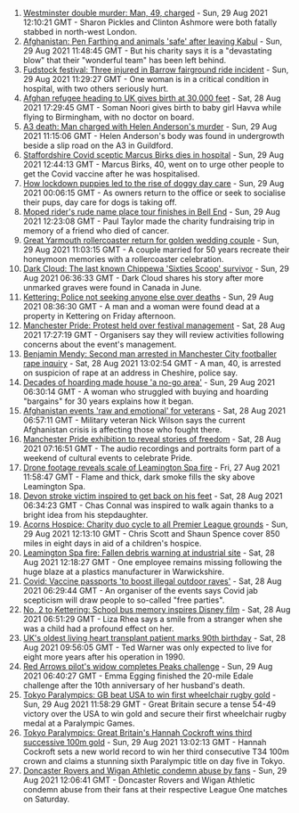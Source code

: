 1. [Westminster double murder: Man, 49, charged](https://www.bbc.co.uk/news/uk-england-london-58376889?at_medium=RSS&at_campaign=KARANGA) - Sun, 29 Aug 2021 12:10:21 GMT - Sharon Pickles and Clinton Ashmore were both fatally stabbed in north-west London.
2. [Afghanistan: Pen Farthing and animals 'safe' after leaving Kabul](https://www.bbc.co.uk/news/uk-england-essex-58370218?at_medium=RSS&at_campaign=KARANGA) - Sun, 29 Aug 2021 11:48:45 GMT - But his charity says it is a "devastating blow" that their "wonderful team" has been left behind.
3. [Fudstock festival: Three injured in Barrow fairground ride incident](https://www.bbc.co.uk/news/uk-england-cumbria-58375009?at_medium=RSS&at_campaign=KARANGA) - Sun, 29 Aug 2021 11:29:27 GMT - One woman is in a critical condition in hospital, with two others seriously hurt.
4. [Afghan refugee heading to UK gives birth at 30,000 feet](https://www.bbc.co.uk/news/uk-58371252?at_medium=RSS&at_campaign=KARANGA) - Sat, 28 Aug 2021 17:29:45 GMT - Soman Noori gives birth to baby girl Havva while flying to Birmingham, with no doctor on board.
5. [A3 death: Man charged with Helen Anderson's murder](https://www.bbc.co.uk/news/uk-england-surrey-58375146?at_medium=RSS&at_campaign=KARANGA) - Sun, 29 Aug 2021 11:15:06 GMT - Helen Anderson's body was found in undergrowth beside a slip road on the A3 in Guildford.
6. [Staffordshire Covid sceptic Marcus Birks dies in hospital](https://www.bbc.co.uk/news/uk-england-stoke-staffordshire-58376709?at_medium=RSS&at_campaign=KARANGA) - Sun, 29 Aug 2021 12:44:13 GMT - Marcus Birks, 40, went on to urge other people to get the Covid vaccine after he was hospitalised.
7. [How lockdown puppies led to the rise of doggy day care](https://www.bbc.co.uk/news/uk-england-nottinghamshire-58280724?at_medium=RSS&at_campaign=KARANGA) - Sun, 29 Aug 2021 00:06:15 GMT - As owners return to the office or seek to socialise their pups, day care for dogs is taking off.
8. [Moped rider's rude name place tour finishes in Bell End](https://www.bbc.co.uk/news/uk-england-oxfordshire-58375401?at_medium=RSS&at_campaign=KARANGA) - Sun, 29 Aug 2021 12:23:08 GMT - Paul Taylor made the charity fundraising trip in memory of a friend who died of cancer.
9. [Great Yarmouth rollercoaster return for golden wedding couple](https://www.bbc.co.uk/news/uk-england-norfolk-58356739?at_medium=RSS&at_campaign=KARANGA) - Sun, 29 Aug 2021 11:03:15 GMT - A couple married for 50 years recreate their honeymoon memories with a rollercoaster celebration.
10. [Dark Cloud: The last known Chippewa 'Sixties Scoop' survivor](https://www.bbc.co.uk/news/uk-england-bristol-58159037?at_medium=RSS&at_campaign=KARANGA) - Sun, 29 Aug 2021 06:36:33 GMT - Dark Cloud shares his story after more unmarked graves were found in Canada in June.
11. [Kettering: Police not seeking anyone else over deaths](https://www.bbc.co.uk/news/uk-england-northamptonshire-58374969?at_medium=RSS&at_campaign=KARANGA) - Sun, 29 Aug 2021 08:36:30 GMT - A man and a woman were found dead at a property in Kettering on Friday afternoon.
12. [Manchester Pride: Protest held over festival management](https://www.bbc.co.uk/news/uk-england-manchester-58369410?at_medium=RSS&at_campaign=KARANGA) - Sat, 28 Aug 2021 17:27:19 GMT - Organisers say they will review activities following concerns about the event's management.
13. [Benjamin Mendy: Second man arrested in Manchester City footballer rape inquiry](https://www.bbc.co.uk/news/uk-england-manchester-58369654?at_medium=RSS&at_campaign=KARANGA) - Sat, 28 Aug 2021 13:02:54 GMT - A man, 40, is arrested on suspicion of rape at an address in Cheshire, police say.
14. [Decades of hoarding made house 'a no-go area'](https://www.bbc.co.uk/news/uk-england-essex-58361528?at_medium=RSS&at_campaign=KARANGA) - Sun, 29 Aug 2021 06:30:14 GMT - A woman who struggled with buying and hoarding "bargains" for 30 years explains how it began.
15. [Afghanistan events 'raw and emotional' for veterans](https://www.bbc.co.uk/news/uk-england-northamptonshire-58362189?at_medium=RSS&at_campaign=KARANGA) - Sat, 28 Aug 2021 06:57:11 GMT - Military veteran Nick Wilson says the current Afghanistan crisis is affecting those who fought there.
16. [Manchester Pride exhibition to reveal stories of freedom](https://www.bbc.co.uk/news/uk-england-manchester-58358987?at_medium=RSS&at_campaign=KARANGA) - Sat, 28 Aug 2021 07:16:51 GMT - The audio recordings and portraits form part of a weekend of cultural events to celebrate Pride.
17. [Drone footage reveals scale of Leamington Spa fire](https://www.bbc.co.uk/news/uk-england-coventry-warwickshire-58358533?at_medium=RSS&at_campaign=KARANGA) - Fri, 27 Aug 2021 11:58:47 GMT - Flame and thick, dark smoke fills the sky above Leamington Spa.
18. [Devon stroke victim inspired to get back on his feet](https://www.bbc.co.uk/news/uk-england-devon-58353362?at_medium=RSS&at_campaign=KARANGA) - Sat, 28 Aug 2021 06:34:23 GMT - Chas Connal was inspired to walk again thanks to a bright idea from his stepdaughter.
19. [Acorns Hospice: Charity duo cycle to all Premier League grounds](https://www.bbc.co.uk/news/uk-england-hereford-worcester-58369697?at_medium=RSS&at_campaign=KARANGA) - Sun, 29 Aug 2021 12:13:10 GMT - Chris Scott and Shaun Spence cover 850 miles in eight days in aid of a children's hospice.
20. [Leamington Spa fire: Fallen debris warning at industrial site](https://www.bbc.co.uk/news/uk-england-coventry-warwickshire-58359278?at_medium=RSS&at_campaign=KARANGA) - Sat, 28 Aug 2021 12:18:27 GMT - One employee remains missing following the huge blaze at a plastics manufacturer in Warwickshire.
21. [Covid: Vaccine passports 'to boost illegal outdoor raves'](https://www.bbc.co.uk/news/uk-england-58249698?at_medium=RSS&at_campaign=KARANGA) - Sat, 28 Aug 2021 06:29:44 GMT - An organiser of the events says Covid jab scepticism will draw people to so-called "free parties".
22. [No. 2 to Kettering: School bus memory inspires Disney film](https://www.bbc.co.uk/news/uk-england-northamptonshire-58306416?at_medium=RSS&at_campaign=KARANGA) - Sat, 28 Aug 2021 06:51:29 GMT - Liza Rhea says a smile from a stranger when she was a child had a profound effect on her.
23. [UK's oldest living heart transplant patient marks 90th birthday](https://www.bbc.co.uk/news/uk-england-cambridgeshire-58361917?at_medium=RSS&at_campaign=KARANGA) - Sat, 28 Aug 2021 09:56:05 GMT - Ted Warner was only expected to live for eight more years after his operation in 1990.
24. [Red Arrows pilot's widow completes Peaks challenge](https://www.bbc.co.uk/news/uk-england-derbyshire-58351291?at_medium=RSS&at_campaign=KARANGA) - Sun, 29 Aug 2021 06:40:27 GMT - Emma Egging finished the 20-mile Edale challenge after the 10th anniversary of her husband's death.
25. [Tokyo Paralympics: GB beat USA to win first wheelchair rugby gold](https://www.bbc.co.uk/sport/disability-sport/58374295?at_medium=RSS&at_campaign=KARANGA) - Sun, 29 Aug 2021 11:58:29 GMT - Great Britain secure a tense 54-49 victory over the USA to win gold and secure their first wheelchair rugby medal at a Paralympic Games.
26. [Tokyo Paralympics: Great Britain's Hannah Cockroft wins third successive 100m gold](https://www.bbc.co.uk/sport/disability-sport/58372936?at_medium=RSS&at_campaign=KARANGA) - Sun, 29 Aug 2021 13:02:13 GMT - Hannah Cockroft sets a new world record to win her third consecutive T34 100m crown and claims a stunning sixth Paralympic title on day five in Tokyo.
27. [Doncaster Rovers and Wigan Athletic condemn abuse by fans](https://www.bbc.co.uk/sport/football/58376327?at_medium=RSS&at_campaign=KARANGA) - Sun, 29 Aug 2021 12:06:41 GMT - Doncaster Rovers and Wigan Athletic condemn abuse from their fans at their respective League One matches on Saturday.
